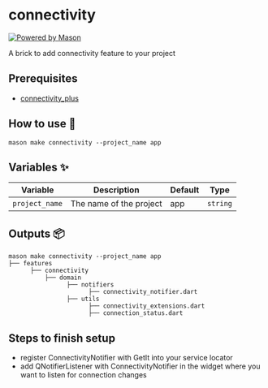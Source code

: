 # connectivity

[![Powered by Mason](https://img.shields.io/endpoint?url=https%3A%2F%2Ftinyurl.com%2Fmason-badge)](https://github.com/felangel/mason)

A brick to add connectivity feature to your project

## Prerequisites

- [connectivity_plus](https://pub.dev/packages/connectivity_plus)

## How to use 🚀

```
mason make connectivity --project_name app
```

## Variables ✨

| Variable       | Description             | Default | Type     |
| -------------- | ----------------------- | ------- | -------- |
| `project_name` | The name of the project | app     | `string` |

## Outputs 📦

```
mason make connectivity --project_name app
├── features
      ├── connectivity
          ├── domain
                ├── notifiers
                      ├── connectivity_notifier.dart
                ├── utils
                      ├── connectivity_extensions.dart
                      ├── connection_status.dart
```

## Steps to finish setup

- register ConnectivityNotifier with GetIt into your service locator
- add QNotifierListener with ConnectivityNotifier in the widget where you want
  to listen for connection changes
